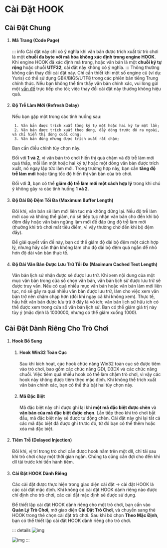 # Cài Đặt HOOK

## Cài Đặt Chung

1. #### Mã Trang (Code Page)

    ::: info
    Cài đặt này chỉ có ý nghĩa khi văn bản được trích xuất từ trò chơi là một **chuỗi đa byte với mã hóa không xác định trong engine HOOK**. Khi engine HOOK đã xác định mã trang, hoặc văn bản là một **chuỗi ký tự rộng** hoặc chuỗi **UTF32**, cài đặt này không có ý nghĩa.
    :::
    Thông thường không cần thay đổi cài đặt này. Chỉ cần thiết khi một số engine cũ (ví dụ: Yuris) có thể sử dụng GBK/BIG5/UTF8 trong các phiên bản tiếng Trung chính thức. Nếu bạn không thể tìm thấy văn bản chính xác, vui lòng gửi một [vấn đề](https://lunatranslator.org/Resource/game_support) trực tiếp cho tôi; việc thay đổi cài đặt này thường không hiệu quả.

1. #### Độ Trễ Làm Mới (Refresh Delay)

    Nếu bạn gặp một trong các tình huống sau:

        1. Văn bản được trích xuất từng ký tự một hoặc hai ký tự một lần;
        2. Văn bản được trích xuất theo dòng, đẩy dòng trước đó ra ngoài, và chỉ hiển thị dòng cuối cùng;
        3. Văn bản đúng nhưng được trích xuất rất chậm;

    Bạn cần điều chỉnh tùy chọn này.

    Đối với **1 và 2**, vì văn bản trò chơi hiển thị quá chậm và độ trễ làm mới quá thấp, mỗi lần một hoặc hai ký tự hoặc một dòng văn bản được trích xuất, nó ngay lập tức làm mới. Trong trường hợp này, bạn cần **tăng độ trễ làm mới** hoặc tăng tốc độ hiển thị văn bản của trò chơi.

    Đối với **3**, bạn có thể **giảm độ trễ làm mới một cách hợp lý** trong khi chú ý không gây ra các tình huống **1 và 2**.

1. #### Độ Dài Bộ Đệm Tối Đa (Maximum Buffer Length)

    Đôi khi, văn bản sẽ làm mới liên tục mà không dừng lại. Nếu độ trễ làm mới cao và không thể giảm, nó sẽ tiếp tục nhận văn bản cho đến khi bộ đệm đầy hoặc văn bản ngừng làm mới để đáp ứng độ trễ làm mới (thường khi trò chơi mất tiêu điểm, vì vậy thường chờ đến khi bộ đệm đầy).

    Để giải quyết vấn đề này, bạn có thể giảm độ dài bộ đệm một cách hợp lý, nhưng hãy cẩn thận không làm cho độ dài bộ đệm quá ngắn để nhỏ hơn độ dài văn bản thực tế.

1. #### Độ Dài Văn Bản Được Lưu Trữ Tối Đa (Maximum Cached Text Length)

    Văn bản lịch sử nhận được sẽ được lưu trữ. Khi xem nội dung của một mục văn bản trong cửa sổ chọn văn bản, văn bản lịch sử được lưu trữ sẽ được truy vấn. Nếu có quá nhiều mục văn bản hoặc văn bản làm mới liên tục, nó sẽ gây ra quá nhiều văn bản được lưu trữ, làm cho việc xem văn bản trở nên chậm chạp hơn (đôi khi ngay cả khi không xem). Thực tế, hầu hết văn bản được lưu trữ ở đây là vô ích; văn bản lịch sử hữu ích có thể được xem trong cửa sổ văn bản lịch sử. Bạn có thể giảm giá trị này tùy ý (mặc định là 1000000, nhưng có thể giảm xuống 1000).

## Cài Đặt Dành Riêng Cho Trò Chơi

1. #### Hook Bổ Sung
    1. #### Hook Win32 Toàn Cục
        Sau khi kích hoạt, các hook chức năng Win32 toàn cục sẽ được tiêm vào trò chơi, bao gồm các chức năng GDI, D3DX và các chức năng chuỗi.
        Việc tiêm quá nhiều hook có thể làm chậm trò chơi, vì vậy các hook này không được tiêm theo mặc định.
        Khi không thể trích xuất văn bản chính xác, bạn có thể thử bật hai tùy chọn này.
    1. #### Mã Đặc Biệt
        Mã đặc biệt này chỉ được ghi lại khi **một mã đặc biệt được chèn** và **văn bản của mã đặc biệt được chọn**. Lần tiếp theo khi trò chơi bắt đầu, mã đặc biệt này sẽ được tự động chèn. Cài đặt này ghi lại tất cả các mã đặc biệt đã được ghi trước đó, từ đó bạn có thể thêm hoặc xóa mã đặc biệt.

1. #### Tiêm Trễ (Delayed Injection)
    Đôi khi, vị trí trong trò chơi cần được hook nằm trên một dll, chỉ tải sau khi trò chơi chạy một thời gian ngắn. Chúng ta cũng cần đợi cho đến khi dll tải trước khi tiến hành tiêm.

1. #### Cài Đặt HOOK Dành Riêng
    Các cài đặt được thực hiện trong giao diện cài đặt -> cài đặt HOOK là các cài đặt mặc định. Khi không có cài đặt HOOK dành riêng nào được chỉ định cho trò chơi, các cài đặt mặc định sẽ được sử dụng.
    
    Để thiết lập cài đặt HOOK dành riêng cho một trò chơi, bạn cần vào **Quản Lý Trò Chơi**, mở giao diện **Cài Đặt Trò Chơi**, và chuyển sang thẻ HOOK trong thẻ chọn cài đặt trò chơi. Sau khi bỏ chọn **Theo Mặc Định**, bạn có thể thiết lập cài đặt HOOK dành riêng cho trò chơi.

    ::: details
    ![img](https://image.lunatranslator.org/zh/gamesettings/1.jpg)

    ![img](https://image.lunatranslator.org/zh/gamesettings/2.png)
    :::